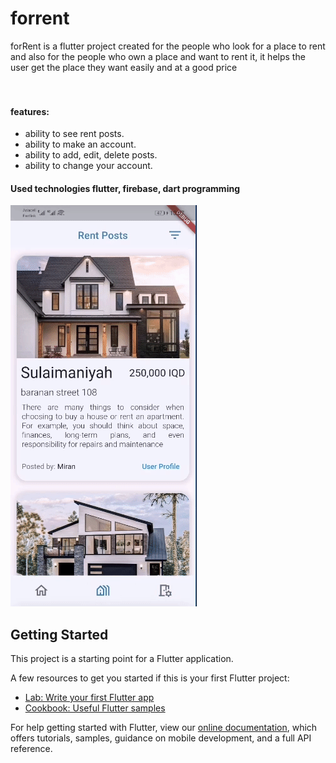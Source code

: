 # forrent

forRent is a flutter project created for the people who look for a place to rent and also for the people 
who own a place and want to rent it, it helps the user get the place they want easily and at a good price 
</br></br></br>

<h4>features:</h4>
<ul>
<li>ability to see rent posts.</li>
<li>ability to make an account.</li>
<li>ability to add, edit, delete posts.</li>
<li>ability to change your account.</li>
</ul>

<h4>Used technologies flutter, firebase, dart programming</h4>
<p>
<img src="assets\images\forent2.gif" alt="gif 2"  />
</p>

## Getting Started

This project is a starting point for a Flutter application.

A few resources to get you started if this is your first Flutter project:

- [Lab: Write your first Flutter app](https://flutter.dev/docs/get-started/codelab)
- [Cookbook: Useful Flutter samples](https://flutter.dev/docs/cookbook)

For help getting started with Flutter, view our
[online documentation](https://flutter.dev/docs), which offers tutorials,
samples, guidance on mobile development, and a full API reference.
